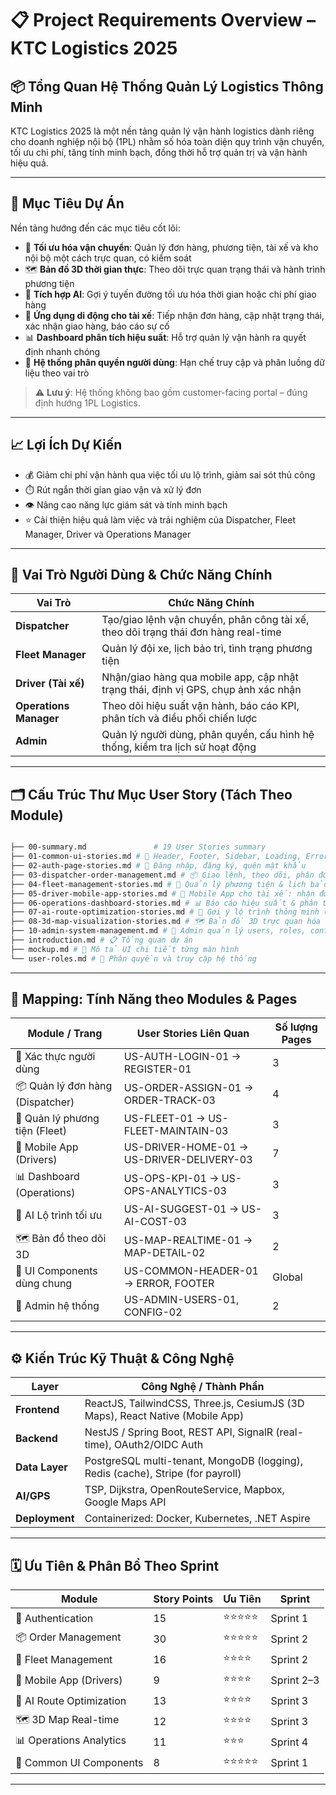 # 📋 Project Requirements Overview – KTC Logistics 2025

## 📦 Tổng Quan Hệ Thống Quản Lý Logistics Thông Minh

KTC Logistics 2025 là một nền tảng quản lý vận hành logistics dành riêng cho doanh nghiệp nội bộ (1PL) nhằm số hóa toàn diện quy trình vận chuyển, tối ưu chi phí, tăng tính minh bạch, đồng thời hỗ trợ quản trị và vận hành hiệu quả.

---

## 🎯 Mục Tiêu Dự Án

Nền tảng hướng đến các mục tiêu cốt lõi:

- 🧭 **Tối ưu hóa vận chuyển**: Quản lý đơn hàng, phương tiện, tài xế và kho nội bộ một cách trực quan, có kiểm soát  
- 🗺️ **Bản đồ 3D thời gian thực**: Theo dõi trực quan trạng thái và hành trình phương tiện  
- 🤖 **Tích hợp AI**: Gợi ý tuyến đường tối ưu hóa thời gian hoặc chi phí giao hàng  
- 📱 **Ứng dụng di động cho tài xế**: Tiếp nhận đơn hàng, cập nhật trạng thái, xác nhận giao hàng, báo cáo sự cố  
- 📊 **Dashboard phân tích hiệu suất**: Hỗ trợ quản lý vận hành ra quyết định nhanh chóng  
- 👑 **Hệ thống phân quyền người dùng**: Hạn chế truy cập và phân luồng dữ liệu theo vai trò  

> ⚠️ **Lưu ý**: Hệ thống không bao gồm customer-facing portal – đúng định hướng 1PL Logistics.

---

## 📈 Lợi Ích Dự Kiến

- 💰 Giảm chi phí vận hành qua việc tối ưu lộ trình, giảm sai sót thủ công  
- ⏱️ Rút ngắn thời gian giao vận và xử lý đơn  
- 👁️ Nâng cao năng lực giám sát và tính minh bạch  
- ⭐ Cải thiện hiệu quả làm việc và trải nghiệm của Dispatcher, Fleet Manager, Driver và Operations Manager

---

## 👥 Vai Trò Người Dùng & Chức Năng Chính

| Vai Trò            | Chức Năng Chính                                                                 |
|--------------------|----------------------------------------------------------------------------------|
| **Dispatcher**      | Tạo/giao lệnh vận chuyển, phân công tài xế, theo dõi trạng thái đơn hàng real-time |
| **Fleet Manager**   | Quản lý đội xe, lịch bảo trì, tình trạng phương tiện                           |
| **Driver (Tài xế)** | Nhận/giao hàng qua mobile app, cập nhật trạng thái, định vị GPS, chụp ảnh xác nhận |
| **Operations Manager** | Theo dõi hiệu suất vận hành, báo cáo KPI, phân tích và điều phối chiến lược    |
| **Admin**           | Quản lý người dùng, phân quyền, cấu hình hệ thống, kiểm tra lịch sử hoạt động    |

---

## 🗂️ Cấu Trúc Thư Mục User Story (Tách Theo Module)

```bash

├── 00-summary.md               # 19 User Stories summary
├── 01-common-ui-stories.md # 🔧 Header, Footer, Sidebar, Loading, Errors
├── 02-auth-page-stories.md # 🔐 Đăng nhập, đăng ký, quên mật khẩu
├── 03-dispatcher-order-management.md # 📦 Giao lệnh, theo dõi, phân đơn
├── 04-fleet-management-stories.md # 🚛 Quản lý phương tiện & lịch bảo trì
├── 05-driver-mobile-app-stories.md # 📱 Mobile App cho tài xế: nhận đơn, trạng thái
├── 06-operations-dashboard-stories.md # 📊 Báo cáo hiệu suất & phân tích
├── 07-ai-route-optimization-stories.md # 🤖 Gợi ý lộ trình thông minh (AI)
├── 08-3d-map-visualization-stories.md # 🗺️ Bản đồ 3D trực quan hóa real-time
├── 10-admin-system-management.md # 👑 Admin quản lý users, roles, config
├── introduction.md # 📋 Tổng quan dự án
├── mockup.md # 🎨 Mô tả UI chi tiết từng màn hình
└── user-roles.md # 🔑 Phân quyền và truy cập hệ thống

```

---

## 🧩 Mapping: Tính Năng theo Modules & Pages

| Module / Trang                | User Stories Liên Quan                       | Số lượng Pages |
|------------------------------|----------------------------------------------|----------------|
| 🔐 Xác thực người dùng        | US-AUTH-LOGIN-01 → REGISTER-01              | 3              |
| 📦 Quản lý đơn hàng (Dispatcher) | US-ORDER-ASSIGN-01 → ORDER-TRACK-03     | 4              |
| 🚛 Quản lý phương tiện (Fleet) | US-FLEET-01 → US-FLEET-MAINTAIN-03       | 3              |
| 📱 Mobile App (Drivers)       | US-DRIVER-HOME-01 → US-DRIVER-DELIVERY-03 | 7              |
| 📊 Dashboard (Operations)     | US-OPS-KPI-01 → US-OPS-ANALYTICS-03       | 3              |
| 🤖 AI Lộ trình tối ưu         | US-AI-SUGGEST-01 → US-AI-COST-03           | 3              |
| 🗺️ Bản đồ theo dõi 3D        | US-MAP-REALTIME-01 → MAP-DETAIL-02         | 2              |
| 🔧 UI Components dùng chung   | US-COMMON-HEADER-01 → ERROR, FOOTER        | Global         |
| 👑 Admin hệ thống             | US-ADMIN-USERS-01, CONFIG-02               | 2              |

---

## ⚙️ Kiến Trúc Kỹ Thuật & Công Nghệ

| Layer        | Công Nghệ / Thành Phần                                                                 |
|--------------|------------------------------------------------------------------------------------------|
| **Frontend** | ReactJS, TailwindCSS, Three.js, CesiumJS (3D Maps), React Native (Mobile App)          |
| **Backend**  | NestJS / Spring Boot, REST API, SignalR (real-time), OAuth2/OIDC Auth                   |
| **Data Layer** | PostgreSQL multi-tenant, MongoDB (logging), Redis (cache), Stripe (for payroll)     |
| **AI/GPS**   | TSP, Dijkstra, OpenRouteService, Mapbox, Google Maps API                               |
| **Deployment** | Containerized: Docker, Kubernetes, .NET Aspire                                      |

---

## 🗓️ Ưu Tiên & Phân Bổ Theo Sprint

| Module                      | Story Points | Ưu Tiên  | Sprint    |
|----------------------------|--------------|----------|-----------|
| 🔐 Authentication          | 15           | ⭐⭐⭐⭐⭐    | Sprint 1  |
| 📦 Order Management        | 30           | ⭐⭐⭐⭐⭐    | Sprint 2  |
| 🚛 Fleet Management        | 16           | ⭐⭐⭐⭐     | Sprint 2  |
| 📱 Mobile App (Drivers)    | 9            | ⭐⭐⭐⭐     | Sprint 2–3|
| 🤖 AI Route Optimization   | 13           | ⭐⭐⭐⭐     | Sprint 3  |
| 🗺️ 3D Map Real-time        | 12           | ⭐⭐⭐⭐     | Sprint 3  |
| 📊 Operations Analytics    | 11           | ⭐⭐⭐      | Sprint 4  |
| 🔧 Common UI Components    | 8            | ⭐⭐⭐⭐⭐    | Sprint 1  |

---
